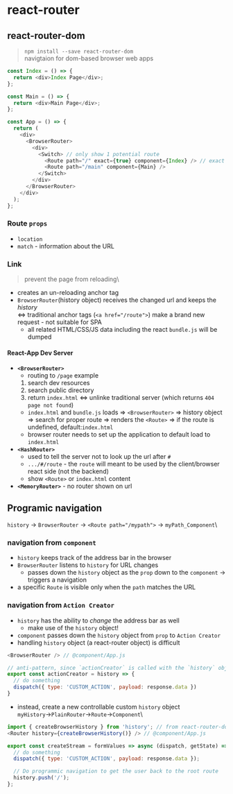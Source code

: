 # react-router

## react-router-dom
> `npm install --save react-router-dom`\
> navigtaion for dom-based browser web apps
```javascript
const Index = () => {
  return <div>Index Page</div>;
};

const Main = () => {
  return <div>Main Page</div>;
};

const App = () => {
  return (
    <div>
      <BrowserRouter>
        <div>
          <Switch> // only show 1 potential route
            <Route path="/" exact={true} component={Index} /> // exact calls the Route only when the path is exact match
            <Route path="/main" component={Main} />
          </Switch>
        </div>
      </BrowserRouter>
    </div>
  );
};
```

### Route `props`
* `location`
* `match` - information about the URL


### Link
> prevent the page from reloading\
* creates an un-reloading anchor tag
* `BrowserRouter`(history object) receives the changed url and keeps the *history*\
<=> traditional anchor tags (`<a href="/route">`) make a brand new request - not suitable for SPA
  - all related HTML/CSS/JS data including the react `bundle.js` will be dumped

#### React-App Dev Server
* **`<BrowserRouter>`**
  - routing to `/page` example
  1. search dev resources
  2. search public directory
  3. return `index.html` <=> unlinke traditional server (which returns `404 page not found`)
  - `index.html` and `bundle.js` loads => `<BrowserRouter>` => history object => search for proper route => renders the `<Route>` => if the route is undefined, default:`index.html`
  - browser router needs to set up the application to default load to `index.html`
* **`<HashRouter>`**
  - used to tell the server not to look up the url after `#`
  - `.../#/route` - the `route` will meant to be used by the client/browser react side (not the backend)
  - show `<Route>` or `index.html` content
* **`<MemoryRouter>`** - no router shown on url


## Programic navigation
`history` &rarr; `BrowserRouter` &rarr; `<Route path="/mypath">` &rarr; `myPath_Component`\

### navigation from `component`
* `history` keeps track of the address bar in the browser
* `BrowserRouter` listens to `history` for URL changes
  - passes down the `history` object as the `prop` down to the `component` &rarr; triggers a navigation
* a specific `Route` is visible only when the `path` matches the URL

### navigation from `Action Creator`
* `history` has the ability to *change* the address bar as well
  - make use of the `history` object!
* `component` passes down the `history` object from `prop`  to `Action Creator`
* handling `history` object (a react-router object) is difficult
```javascript
<BrowserRouter /> // @component/App.js

// anti-pattern, since `actionCreator` is called with the `history` object every single time
export const actionCreator = history => {
  // do something
  dispatch({ type: 'CUSTOM_ACTION', payload: response.data })
}
```
* instead, create a new controllable custom `history` object\
`myHistory`&rarr;`PlainRouter`&rarr;`Route`&rarr;`Component`\
```javascript
import { createBrowserHistory } from 'history'; // from react-router-dom
<Router history={createBrowserHistory()} /> // @component/App.js

export const createStream = formValues => async (dispatch, getState) => {
  // do something
  dispatch({ type: 'CUSTOM_ACTION', payload: response.data });

  // Do programmic navigation to get the user back to the root route
  history.push('/');
};
```